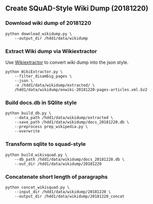 ## Create SQuAD-Style Wiki Dump (20181220)

### Download wiki dump of 20181220
```
python download_wikidump.py \
    --output_dir /hdd1/data/wikidump
```

### Extract Wiki dump via Wikiextractor
Use [Wikiextractor](https://github.com/attardi/wikiextractor) to convert wiki dump into the json style.

```
python WikiExtractor.py \
    --filter_disambig_pages \
    --json \
    -o /hdd1/data/wikidump/extracted/ \
    /hdd1/data/wikidump/enwiki-20181220-pages-articles.xml.bz2
```

### Build docs.db in SQlite style
```
python build_db.py \
    --data_path /hdd1/data/wikidump/extracted \
    --save_path /hdd1/data/wikidump/docs_20181220.db \
    --preprocess prep_wikipedia.py \
    --overwrite
```

### Transform sqlite to squad-style
```
python build_wikisquad.py \
    --db_path /hdd1/data/wikidump/docs_20181220.db \
    --out_dir /hdd1/data/wikidump/20181220
```

### Concatenate short length of paragraphs
```
python concat_wikisquad.py \
    --input_dir /hdd1/data/wikidump/20181220 \
    --output_dir /hdd1/data/wikidump/20181220_concat
```
